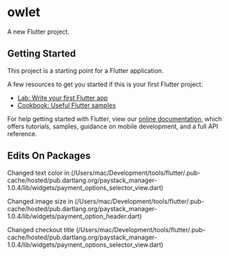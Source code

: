 # owlet

A new Flutter project.

## Getting Started

This project is a starting point for a Flutter application.

A few resources to get you started if this is your first Flutter project:

- [Lab: Write your first Flutter app](https://flutter.dev/docs/get-started/codelab)
- [Cookbook: Useful Flutter samples](https://flutter.dev/docs/cookbook)

For help getting started with Flutter, view our
[online documentation](https://flutter.dev/docs), which offers tutorials,
samples, guidance on mobile development, and a full API reference.

## Edits On Packages

Changed text color in (/Users/mac/Development/tools/flutter/.pub-cache/hosted/pub.dartlang.org/paystack_manager-1.0.4/lib/widgets/payment_options_selector_view.dart)

Changed image size in (/Users/mac/Development/tools/flutter/.pub-cache/hosted/pub.dartlang.org/paystack_manager-1.0.4/lib/widgets/payment_option_header.dart)

Changed checkout title (/Users/mac/Development/tools/flutter/.pub-cache/hosted/pub.dartlang.org/paystack_manager-1.0.4/lib/widgets/payment_options_selector_view.dart)
